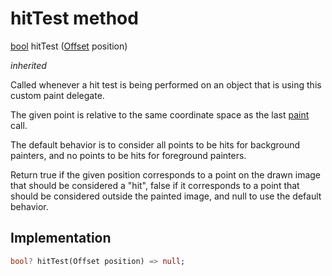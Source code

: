 


# hitTest method








[bool](https://api.flutter.dev/flutter/dart-core/bool-class.html) hitTest
([Offset](https://api.flutter.dev/flutter/dart-ui/Offset-class.html) position)

_inherited_



<p>Called whenever a hit test is being performed on an object that is using
this custom paint delegate.</p>
<p>The given point is relative to the same coordinate space as the last
<a href="../../components_slider_component_base_arc_painter/BaseArcPainter/paint.md">paint</a> call.</p>
<p>The default behavior is to consider all points to be hits for
background painters, and no points to be hits for foreground painters.</p>
<p>Return true if the given position corresponds to a point on the drawn
image that should be considered a "hit", false if it corresponds to a
point that should be considered outside the painted image, and null to use
the default behavior.</p>



## Implementation

```dart
bool? hitTest(Offset position) => null;
```







